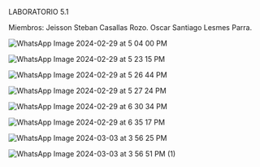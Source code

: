 LABORATORIO 5.1

Miembros: 
Jeisson Steban Casallas Rozo.
Oscar Santiago Lesmes Parra.

![WhatsApp Image 2024-02-29 at 5 04 00 PM](https://github.com/oscar0617/Laboratorio-5.1-CVDS-JeissonCasallas-OscarLesmes/assets/157759010/36424f89-4cfe-4013-a48d-f678da9b5672)


![WhatsApp Image 2024-02-29 at 5 23 15 PM](https://github.com/oscar0617/Laboratorio-5.1-CVDS-JeissonCasallas-OscarLesmes/assets/157759010/280ce4bd-9abf-48a1-9ff5-5727d260c716)

![WhatsApp Image 2024-02-29 at 5 26 44 PM](https://github.com/oscar0617/Laboratorio-5.1-CVDS-JeissonCasallas-OscarLesmes/assets/157759010/85fc8cbd-8986-419f-be1d-bb3c4c1993da)

![WhatsApp Image 2024-02-29 at 5 27 24 PM](https://github.com/oscar0617/Laboratorio-5.1-CVDS-JeissonCasallas-OscarLesmes/assets/157759010/afa4b01b-04c6-4305-b7b3-ec51b96cdd87)

![WhatsApp Image 2024-02-29 at 6 30 34 PM](https://github.com/oscar0617/Laboratorio-5.1-CVDS-JeissonCasallas-OscarLesmes/assets/157759010/9403d2c8-fa0f-4bbc-a956-dc2d54c24ca8)

![WhatsApp Image 2024-02-29 at 6 35 17 PM](https://github.com/oscar0617/Laboratorio-5.1-CVDS-JeissonCasallas-OscarLesmes/assets/157759010/535b451c-f0b3-4558-88b5-04ee94a3a0c8)

![WhatsApp Image 2024-03-03 at 3 56 25 PM](https://github.com/oscar0617/Laboratorio-5.1-CVDS-JeissonCasallas-OscarLesmes/assets/157759010/60a657d8-8c3a-4bdb-b427-df70a0389cd7)

![WhatsApp Image 2024-03-03 at 3 56 51 PM (1)](https://github.com/oscar0617/Laboratorio-5.1-CVDS-JeissonCasallas-OscarLesmes/assets/157759010/c89e5c8a-c637-4839-801e-355982e202c7)


